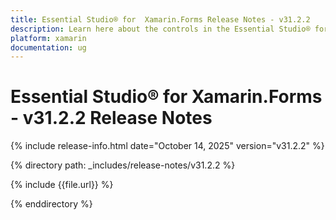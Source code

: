 ```yaml
---
title: Essential Studio® for  Xamarin.Forms Release Notes - v31.2.2
description: Learn here about the controls in the Essential Studio® for  Xamarin.Forms 2025 Volume 3 SP Release - Release Notes - v31.2.2
platform: xamarin
documentation: ug
---
```


# Essential Studio® for  Xamarin.Forms - v31.2.2 Release Notes

{% include release-info.html date="October 14, 2025"  version="v31.2.2" %} 

{% directory path: _includes/release-notes/v31.2.2 %}

{% include {{file.url}} %}

{% enddirectory %}